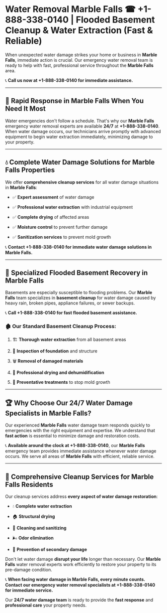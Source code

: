 # Water Removal Marble Falls ☎ +1-888-338-0140 | Flooded Basement Cleanup & Water Extraction (Fast & Reliable)

When unexpected water damage strikes your home or business in **Marble Falls**, immediate action is crucial. Our emergency water removal team is ready to help with fast, professional service throughout the **Marble Falls** area. 

📞 **Call us now at +1-888-338-0140 for immediate assistance.**
---
## 🚀 Rapid Response in Marble Falls When You Need It Most
Water emergencies don't follow a schedule. That's why our **Marble Falls** emergency water removal experts are available **24/7** at **+1-888-338-0140**. When water damage occurs, our technicians arrive promptly with advanced equipment to begin water extraction immediately, minimizing damage to your property.
---
## 💧 Complete Water Damage Solutions for Marble Falls Properties
We offer **comprehensive cleanup services** for all water damage situations in **Marble Falls**:
- ✅ **Expert assessment** of water damage  
- ✅ **Professional water extraction** with industrial equipment  
- ✅ **Complete drying** of affected areas  
- ✅ **Moisture control** to prevent further damage  
- ✅ **Sanitization services** to prevent mold growth  
📞 **Contact +1-888-338-0140 for immediate water damage solutions in Marble Falls.**
---
## 🌊 Specialized Flooded Basement Recovery in Marble Falls
Basements are especially susceptible to flooding problems. Our **Marble Falls** team specializes in **basement cleanup** for water damage caused by heavy rain, broken pipes, appliance failures, or sewer backups. 
📞 **Call +1-888-338-0140 for fast flooded basement assistance.**
### 🏚️ Our Standard Basement Cleanup Process:
1. 🏗️ **Thorough water extraction** from all basement areas  
2. 🔎 **Inspection of foundation** and structure  
3. 🗑️ **Removal of damaged materials**  
4. 💨 **Professional drying and dehumidification**  
5. 🚫 **Preventative treatments** to stop mold growth  
---
## 🏆 Why Choose Our 24/7 Water Damage Specialists in Marble Falls?
Our experienced **Marble Falls** water damage team responds quickly to emergencies with the right equipment and expertise. We understand that **fast action** is essential to minimize damage and restoration costs.
📞 **Available around the clock at +1-888-338-0140**, our **Marble Falls** emergency team provides immediate assistance whenever water damage occurs. We serve all areas of **Marble Falls** with efficient, reliable service.
---
## 🧹 Comprehensive Cleanup Services for Marble Falls Residents
Our cleanup services address **every aspect of water damage restoration**:
- 💧 **Complete water extraction**  
- 🏠 **Structural drying**  
- 🧼 **Cleaning and sanitizing**  
- 🌬️ **Odor elimination**  
- 🚫 **Prevention of secondary damage**  
Don't let water damage **disrupt your life** longer than necessary. Our **Marble Falls** water removal experts work efficiently to restore your property to its pre-damage condition.
📞 **When facing water damage in Marble Falls, every minute counts. Contact our emergency water removal specialists at +1-888-338-0140 for immediate service.**
Our **24/7 water damage team** is ready to provide the **fast response** and **professional care** your property needs.
